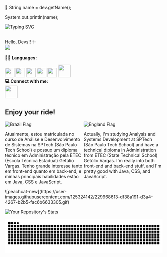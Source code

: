 💌 String name = dev.getName();

  System.out.println(name);

  
[![Typing SVG](https://readme-typing-svg.demolab.com?font=Fira+Code&weight=700&size=27&duration=5010&pause=1000&color=F756A8&vCenter=true&random=false&width=435&lines=Mariana+Nascimento+%3C+%2F+3)](https://git.io/typing-svg)
</div>
 </b> <br> Hello, Devs!! ✨

<div align="left">
  
<img src="https://user-images.githubusercontent.com/125324142/229961407-51cf88b7-80ac-4af0-a160-fe3bde4d70a8.png" width="200px" />
</div>


 
 <b> 💬🌱 Languages: </b>
<div>
<img src="https://cdn.jsdelivr.net/gh/devicons/devicon/icons/mysql/mysql-original.svg" width="30" height="30"/>  <img src="https://cdn.jsdelivr.net/gh/devicons/devicon/icons/html5/html5-original.svg" width="30" height="30"/>  <img src="https://cdn.jsdelivr.net/gh/devicons/devicon/icons/css3/css3-original.svg" width="30" height="30"/>
 <img src="https://cdn.jsdelivr.net/gh/devicons/devicon/icons/javascript/javascript-original.svg"  width="30" height="30" />
 <img src="https://cdn.jsdelivr.net/gh/devicons/devicon/icons/java/java-original.svg"  width="30" height="30" />
 <img src="https://cdn.jsdelivr.net/gh/devicons/devicon@latest/icons/spring/spring-original-wordmark.svg" width="40" height="40"/>
          
 </div>

<div>
  <b> 💻 Connect with me: </b>
  <div>
    <a href="https://www.linkedin.com/in/mariana-nascimento-de-oliveira/">
      <img src="https://cdn.jsdelivr.net/gh/devicons/devicon/icons/linkedin/linkedin-original.svg" width="40" height="40" />
    </a>
  </div>
</div>

<div>
  <h2>Enjoy your ride!</h2>
  <div style="display: flex; justify-content: space-between;">
  <div style="width: 50%;">
    <!-- Bandeira do Brasil -->
    <img src="https://flagcdn.com/16x12/br.png" alt="Brazil Flag" width="16" height="12">
    <p>
      Atualmente, estou matriculada no curso de Análise e Desenvolvimento de Sistemas na SPTech (São Paulo Tech School) e possuo um diploma técnico em Administração pela ETEC (Escola Técnica Estadual) Getúlio Vargas. Tenho grande interesse tanto em front-end quanto em back-end, e minhas principais habilidades estão em Java, CSS e JavaScript.
    </p>
  </div>
  <div style="width: 50%;">
    <!-- Bandeira da Inglaterra -->
    <img src="https://flagcdn.com/16x12/gb.png" alt="England Flag" width="16" height="12">
    <p>
      Actually, I'm studying Analysis and Systems Development at SPTech (São Paulo Tech School) and have a technical diploma in Administration from ETEC (State Technical School) Getúlio Vargas. I'm really into both front-end and back-end stuff, and I'm pretty good with Java, CSS, and JavaScript.
    </p>
  </div>
</div>
  </div>
</div>

  
  <div align="left" width="20">
 ![peachcat-new](https://user-images.githubusercontent.com/125324142/229968613-df38a191-d3a4-4267-b2b5-fac6b6633305.gif)
 
</div>
</div>

![Your Repository's Stats](https://github-readme-stats.vercel.app/api/top-langs/?username=MarianaNdO)

<picture>
  <source media="(prefers-color-scheme: dark)" srcset="https://raw.githubusercontent.com/MarianaNdO/MarianaNdO/output/github-contribution-grid-snake-dark.svg">
  <source media="(prefers-color-scheme: light)" srcset="https://raw.githubusercontent.com/MarianaNdO/MarianaNdO/output/github-contribution-grid-snake.svg">
  <img alt="github contribution grid snake animation" src="https://raw.githubusercontent.com/MarianaNdO/MarianaNdo/output/github-contribution-grid-snake.svg">
</picture>
<br><br>

  <!--
**MarianaNdO/MarianaNdO** is a ✨ _special_ ✨ repository because its `README.md` (this file) appears on your GitHub profile.

Here are some ideas to get you started:

- 🔭 I’m currently working on ...
-  I’m currently learning ...
- 👯 I’m looking to collaborate on ...
- 🤔 I’m looking for help with ...
- 💬 Ask me about ...
- 📫 How to reach me: ...
- 😄 Pronouns: ...
- ⚡ Fun fact: ...
-->
